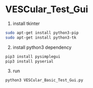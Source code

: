 # VESCular_Test_Gui

1. install tkinter
```bash
sudo apt-get install python3-pip
sudo apt-get install python3-tk
```

2. install python3 dependency
```bash
pip3 install pysimplegui
pip3 install pyserial
```

3. run
```bash
python3 VESCular_Basic_Test_Gui.py
```